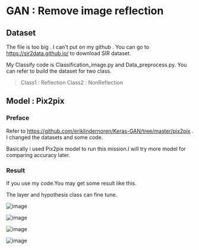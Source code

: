 # GAN : Remove image reflection

## Dataset
The file is too big . I can't put on my github . You can go to https://sir2data.github.io/ to download SIR dataset. 

My Classify code is Classification_image.py and Data_preprocess.py. You can refer to build the dataset for two class.

> Class1 : Reflection Class2 : NonReflection


## Model : Pix2pix

### Preface
Refer to https://github.com/eriklindernoren/Keras-GAN/tree/master/pix2pix . I changed the datasets and some code.

Basically i used Pix2pix model to run this mission.I will try more model for comparing accuracy later.

### Result
If you use my code.You may get some result like this.

The layer and hypothesis class can fine tune.

![image](https://github.com/user-attachments/assets/4bdbe444-b6da-4a29-b4e1-c32342dbe5e8)

![image](https://github.com/user-attachments/assets/eb4d779a-9c23-4ae2-a3fd-e87c770e3fbd)

![image](https://github.com/user-attachments/assets/eb25d601-fc5a-4788-9c98-959898e4134e)

![image](https://github.com/user-attachments/assets/53253b46-6a4b-490b-b093-bba05c9be54f)
